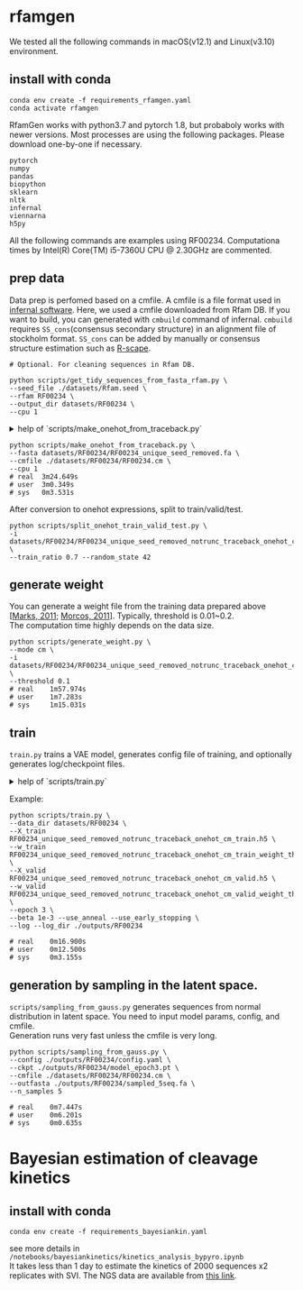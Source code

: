 # rfamgen
We tested all the following commands in macOS(v12.1) and Linux(v3.10) environment.  
## install with conda

```
conda env create -f requirements_rfamgen.yaml
conda activate rfamgen
```
RfamGen works with python3.7 and pytorch 1.8, but probaboly works with newer versions. Most processes are using the following packages. Please download one-by-one if necessary. 
```
pytorch
numpy
pandas
biopython
sklearn
nltk
infernal
viennarna
h5py
```
All the following commands are examples using RF00234. Computationa times by Intel(R) Core(TM) i5-7360U CPU @ 2.30GHz are commented.

## prep data
Data prep is perfomed based on a cmfile. A cmfile is a file format used in [infernal software](http://eddylab.org/infernal/). Here, we used a cmfile downloaded from Rfam DB. If you want to build, you can generated with `cmbuild` command of infernal. `cmbuild` requires `SS_cons`(consensus secondary structure) in an alignment file of stockholm format. `SS_cons` can be added by manually or consensus structure estimation such as [R-scape](http://eddylab.org/R-scape/).  
```
# Optional. For cleaning sequences in Rfam DB.

python scripts/get_tidy_sequences_from_fasta_rfam.py \
--seed_file ./datasets/Rfam.seed \
--rfam RF00234 \
--output_dir datasets/RF00234 \
--cpu 1 
```

<details><summary>help of `scripts/make_onehot_from_traceback.py` </summary><div>

```
usage: make_onehot_from_traceback.py [-h] [--fasta FASTA]
                                     [--traceback TRACEBACK] --cmfile CMFILE
                                     [--cpu CPU]

optional arguments:
  -h, --help            show this help message and exit
  --fasta FASTA         path to fasta file. Fasta file is automatically
                        aligned to cmfile and its traceback will be converted
                        to onehot.
  --traceback TRACEBACK
                        path to gzipped tracebackfile
  --cmfile CMFILE       path to cm file
  --cpu CPU             CPU cores for cmalign program. (default: 4)
```

</div></details>


```
python scripts/make_onehot_from_traceback.py \
--fasta datasets/RF00234/RF00234_unique_seed_removed.fa \
--cmfile ./datasets/RF00234/RF00234.cm \
--cpu 1
# real	3m24.649s
# user	3m0.349s
# sys	0m3.531s
```

After conversion to onehot expressions, split to train/valid/test.
```
python scripts/split_onehot_train_valid_test.py \
-i datasets/RF00234/RF00234_unique_seed_removed_notrunc_traceback_onehot_cm.h5 \
--train_ratio 0.7 --random_state 42
```

## generate weight
You can generate a weight file from the training data prepared above [[Marks, 2011](https://journals.plos.org/plosone/article?id=10.1371/journal.pone.0028766); [Morcos, 2011](https://www-pnas-org.kyoto-u.idm.oclc.org/doi/full/10.1073/pnas.1111471108)]. Typically, threshold is 0.01~0.2.  
The computation time highly depends on the data size.
```
python scripts/generate_weight.py \
--mode cm \
-i datasets/RF00234/RF00234_unique_seed_removed_notrunc_traceback_onehot_cm_train.h5 \
--threshold 0.1
# real    1m57.974s
# user    1m7.283s
# sys     1m15.031s
```

## train
`train.py` trains a VAE model,  generates config file of training, and optionally generates log/checkpoint files.  

<details><summary>
help of `scripts/train.py`
</summary><div>

```
usage: train.py [-h] --data_dir DATA_DIR --X_train X_TRAIN --w_train W_TRAIN
                --X_valid X_VALID --w_valid W_VALID [--suffix SUFFIX]
                [--hidden HIDDEN] [--z_dim Z_DIM] [--stride STRIDE]
                [--ker1 KER1] [--ch1 CH1] [--ker2 KER2] [--ch2 CH2]
                [--ker3 KER3] [--ch3 CH3] [--beta BETA] [--use_anneal]
                [--anneal_saturate_rate ANNEAL_SATURATE_RATE]
                [--anneal_rate ANNEAL_RATE] [--batch_size BATCH_SIZE]
                [--epoch EPOCH] [-lr LEARNING_RATE] [--clip CLIP]
                [--only_training] [--use_early_stopping]
                [--tolerance TOLERANCE] [--save_ckpt] [--ckpt_iter CKPT_ITER]
                [--random_seed RANDOM_SEED] [--log] [--log_dir LOG_DIR]
                [--print_every PRINT_EVERY]

optional arguments:
  -h, --help            show this help message and exit
  --data_dir DATA_DIR   directory containing X_train etc.
  --X_train X_TRAIN     file name of training data
  --w_train W_TRAIN     file name of weight for training data
  --X_valid X_VALID     file name of validation data
  --w_valid W_VALID     file name of weight for validation data
  --suffix SUFFIX       suffix of output file name
  --hidden HIDDEN       dimension of hidden space flanking latent space
                        (default: 128)
  --z_dim Z_DIM         dimension of latent space (default: 16)
  --stride STRIDE       stride parameter of all convs (default: 1)
  --ker1 KER1           kernel size parameter of 1st conv (default: 5)
  --ch1 CH1             channel num parameter of 1st conv (default: 5)
  --ker2 KER2           kernel parameter of 2nd conv (default: 5)
  --ch2 CH2             channel num parameter of 2nd conv (default: 5)
  --ker3 KER3           kernel parameter of 3rd conv (default: 7)
  --ch3 CH3             channel num parameter of 3rd conv (default: 8)
  --beta BETA           maximum weight of KL divergence
  --use_anneal          flag for cyclic annealing for KL divergence
  --anneal_saturate_rate ANNEAL_SATURATE_RATE
                        maximum rate for cyclic annealing (default: 0.4)
  --anneal_rate ANNEAL_RATE
                        number of iteration for one increment of annealing
                        (default: 1)
  --batch_size BATCH_SIZE
                        batch size (defailt: 8)
  --epoch EPOCH         maximum epochs (default: 200)
  -lr LEARNING_RATE, --learning_rate LEARNING_RATE
                        learning rate (default: 1e-3)
  --clip CLIP           clipping value (default: 20)
  --only_training       only training
  --use_early_stopping  flag for early stopping
  --tolerance TOLERANCE
                        tolerance for early stopping (default: 3)
  --save_ckpt           flag for checkpoint saving
  --ckpt_iter CKPT_ITER
                        save checkpoint every this iteration (default: 3)
  --random_seed RANDOM_SEED
  --log                 flag for log
  --log_dir LOG_DIR     directory for log output
  --print_every PRINT_EVERY
                        iteration num to print log of learning (default: 20)
```
</div></details>

Example:
```
python scripts/train.py \
--data_dir datasets/RF00234 \
--X_train RF00234_unique_seed_removed_notrunc_traceback_onehot_cm_train.h5 \
--w_train RF00234_unique_seed_removed_notrunc_traceback_onehot_cm_train_weight_threshold0p1.h5 \
--X_valid RF00234_unique_seed_removed_notrunc_traceback_onehot_cm_valid.h5 \
--w_valid RF00234_unique_seed_removed_notrunc_traceback_onehot_cm_valid_weight_threshold0p1.h5 \
--epoch 3 \
--beta 1e-3 --use_anneal --use_early_stopping \
--log --log_dir ./outputs/RF00234

# real    0m16.900s
# user    0m12.500s
# sys     0m3.155s
```

## generation by sampling in the latent space.
`scripts/sampling_from_gauss.py` generates sequences from normal distribution in latent space. You need to input model params, config, and cmfile.  
Generation runs very fast unless the cmfile is very long. 
```
python scripts/sampling_from_gauss.py \
--config ./outputs/RF00234/config.yaml \
--ckpt ./outputs/RF00234/model_epoch3.pt \
--cmfile ./datasets/RF00234/RF00234.cm \
--outfasta ./outputs/RF00234/sampled_5seq.fa \
--n_samples 5

# real    0m7.447s
# user    0m6.201s
# sys     0m0.635s
```

# Bayesian estimation of cleavage kinetics
## install with conda 
```
conda env create -f requirements_bayesiankin.yaml
```
see more details in `/notebooks/bayesiankinetics/kinetics_analysis_bypyro.ipynb`  
It takes less than 1 day to estimate the kinetics of 2000 sequences x2 replicates with SVI.
The NGS data are available from [this link](https://drive.google.com/drive/folders/1aqhNBXSfN_eXbUqf6wCdxnVHd_OgIg7X?usp=share_link).
